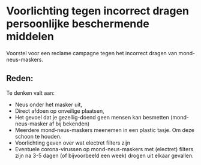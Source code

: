 # Voorlichting tegen incorrect dragen persoonlijke beschermende middelen

Voorstel voor een reclame campagne tegen het incorrect dragen van mond-neus-maskers.

## Reden:
Te denken valt aan:

 * Neus onder het masker uit, 
 * Direct afdoen op onveilige plaatsen,
 * Het gevoel dat je gezellig-doend geen mensen kan besmetten (mond-neus-masker af bij bekenden)
 * Meerdere mond-neus-maskers meenemen in een plastic tasje. Om deze schoon te houden.
 * Voorlichting geven over wat electret filters zijn
 * Eventuele corona-virussen op mond-neus-maskers met (electret) filters zijn na 3-5 dagen (of bijvoorbeeld een week) drogen uit elkaar gevallen.